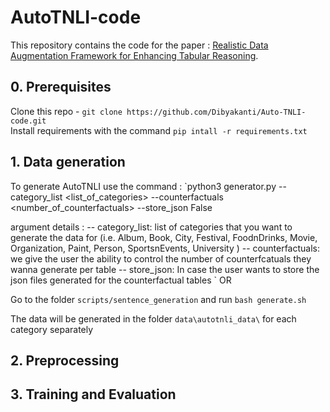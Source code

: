# AutoTNLI-code

This repository contains the code for the paper : [Realistic Data Augmentation Framework for Enhancing Tabular Reasoning](https://vgupta123.github.io/docs/autotnli.pdf).

## 0. Prerequisites

Clone this repo - `git clone https://github.com/Dibyakanti/Auto-TNLI-code.git`\
Install requirements with the command `pip intall -r requirements.txt`

## 1. Data generation
To generate AutoTNLI use the command :
`python3 generator.py --category_list <list_of_categories> --counterfactuals <number_of_counterfactuals> --store_json False

argument details :
-- category_list: list of categories that you want to generate the data for (i.e. Album, Book, City, Festival, FoodnDrinks, Movie, Organization, Paint, Person, SportsnEvents, University )
-- counterfactuals: we give the user the ability to control the number of counterfcatuals they wanna generate per table
-- store_json: In case the user wants to store the json files generated for the counterfactual tables
`
OR

Go to the folder `scripts/sentence_generation` and run `bash generate.sh`

The data will be generated in the folder `data\autotnli_data\` for each category separately

## 2. Preprocessing


## 3. Training and Evaluation

